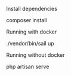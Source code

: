 Install dependencies 

composer install

Running with docker

./vendor/bin/sail up

Running without docker 

php artisan serve 
